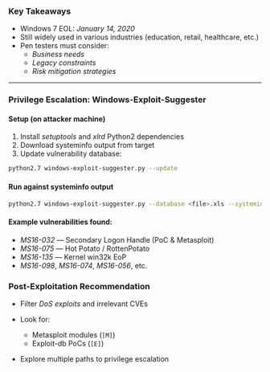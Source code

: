 
### **Key Takeaways**

- Windows 7 EOL: _January 14, 2020_
- Still widely used in various industries (education, retail, healthcare, etc.)
- Pen testers must consider:
    - _Business needs_
    - _Legacy constraints_
    - _Risk mitigation strategies_

---

### **Privilege Escalation: Windows-Exploit-Suggester**

#### **Setup (on attacker machine)**

1. Install _setuptools_ and _xlrd_ Python2 dependencies
2. Download systeminfo output from target
3. Update vulnerability database:
```bash
python2.7 windows-exploit-suggester.py --update
```
#### **Run against systeminfo output**
```bash
python2.7 windows-exploit-suggester.py --database <file>.xls --systeminfo win7-systeminfo.txt
```

#### **Example vulnerabilities found:**

- _MS16-032_ — Secondary Logon Handle (PoC & Metasploit)
- _MS16-075_ — Hot Potato / RottenPotato
- _MS16-135_ — Kernel win32k EoP
- _MS16-098_, _MS16-074_, _MS16-056_, etc.



### **Post-Exploitation Recommendation**

- Filter _DoS exploits_ and irrelevant CVEs
- Look for:
    - Metasploit modules (`[M]`)
    - Exploit-db PoCs (`[E]`)

- Explore multiple paths to privilege escalation

